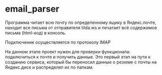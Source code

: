 # email_parser

Программа читает всю почту по определенному ящику в Яндекс.почте, находит все письма от отправителя tilda.ws и печатает всё содержимое письма (html-код) в консоль.

Подключение осуществляется по протоколу IMAP

На данном этапе проект нужен для проверки функционала: подключиться к почте и получить данные. Это первый этап на пути к созданию сервиса, который бы переносил данные о резюме с почты на Яндекс.диск и распределял их по папкам.
